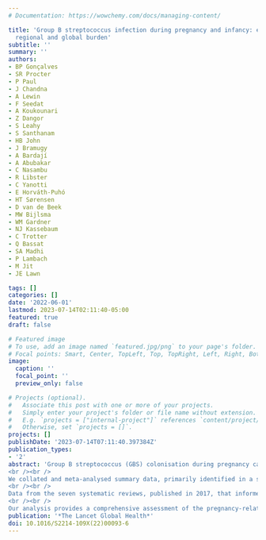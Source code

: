 ```yaml
---
# Documentation: https://wowchemy.com/docs/managing-content/

title: 'Group B streptococcus infection during pregnancy and infancy: estimates of
  regional and global burden'
subtitle: ''
summary: ''
authors:
- BP Gonçalves
- SR Procter
- P Paul
- J Chandna
- A Lewin
- F Seedat
- A Koukounari
- Z Dangor
- S Leahy
- S Santhanam
- HB John
- J Bramugy
- A Bardají
- A Abubakar
- C Nasambu
- R Libster
- C Yanotti
- E Horváth-Puhó
- HT Sørensen
- D van de Beek
- MW Bijlsma
- WM Gardner
- NJ Kassebaum
- C Trotter
- Q Bassat
- SA Madhi
- P Lambach
- M Jit
- JE Lawn

tags: []
categories: []
date: '2022-06-01'
lastmod: 2023-07-14T02:11:40-05:00
featured: true
draft: false

# Featured image
# To use, add an image named `featured.jpg/png` to your page's folder.
# Focal points: Smart, Center, TopLeft, Top, TopRight, Left, Right, BottomLeft, Bottom, BottomRight.
image:
  caption: ''
  focal_point: ''
  preview_only: false

# Projects (optional).
#   Associate this post with one or more of your projects.
#   Simply enter your project's folder or file name without extension.
#   E.g. `projects = ["internal-project"]` references `content/project/deep-learning/index.md`.
#   Otherwise, set `projects = []`.
projects: []
publishDate: '2023-07-14T07:11:40.397384Z'
publication_types:
- '2'
abstract: 'Group B streptococcus (GBS) colonisation during pregnancy can lead to invasive GBS disease (iGBS) in infants, including meningitis or sepsis, with a high mortality risk. Other outcomes include stillbirths, maternal infections, and prematurity. There are data gaps, notably regarding neurodevelopmental impairment (NDI), especially after iGBS sepsis, which have limited previous global estimates. In this study, we aimed to address this gap using newly available multicountry datasets.
<br /><br />
We collated and meta-analysed summary data, primarily identified in a series of systematic reviews published in 2017 but also from recent studies on NDI and stillbirths, using Bayesian hierarchical models, and estimated the burden for 183 countries in 2020 regarding: maternal GBS colonisation, iGBS cases and deaths in infants younger than 3 months, children surviving iGBS affected by NDI, and maternal iGBS cases. We analysed the proportion of stillbirths with GBS and applied this to the UN-estimated stillbirth risk per country. Excess preterm births associated with maternal GBS colonisation were calculated using meta-analysis and national preterm birth rates.
<br /><br />
Data from the seven systematic reviews, published in 2017, that informed the previous burden estimation (a total of 515 data points) were combined with new data (17 data points) from large multicountry studies on neurodevelopmental impairment (two studies) and stillbirths (one study). A posterior median of 19·7 million (95% posterior interval 17·9–21·9) pregnant women were estimated to have rectovaginal colonisation with GBS in 2020. 231 800 (114 100–455 000) early-onset and 162 200 (70 200–394 400) late-onset infant iGBS cases were estimated to have occurred. In an analysis assuming a higher case fatality rate in the absence of a skilled birth attendant, 91 900 (44 800–187 800) iGBS infant deaths were estimated; in an analysis without this assumption, 58 300 (26 500–125 800) infant deaths from iGBS were estimated. 37 100 children who recovered from iGBS (14 600–96 200) were predicted to develop moderate or severe NDI. 40 500 (21 500–66 200) maternal iGBS cases and 46 200 (20 300–111 300) GBS stillbirths were predicted in 2020. GBS colonisation was also estimated to be potentially associated with considerable numbers of preterm births.
<br /><br />
Our analysis provides a comprehensive assessment of the pregnancy-related GBS burden. The Bayesian approach enabled coherent propagation of uncertainty, which is considerable, notably regarding GBS-associated preterm births. Our findings on both the acute and long-term consequences of iGBS have public health implications for understanding the value of investment in maternal GBS immunisation and other preventive strategies.'
publication: '*The Lancet Global Health*'
doi: 10.1016/S2214-109X(22)00093-6
---
```

